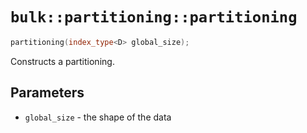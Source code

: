 # `bulk::partitioning::partitioning`

```cpp
partitioning(index_type<D> global_size);
```

Constructs a partitioning.

## Parameters

* `global_size` - the shape of the data

